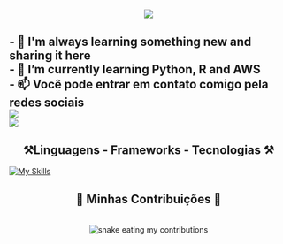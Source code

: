 <h1 align="center">
    <img src="https://readme-typing-svg.herokuapp.com/?font=Righteous&size=35&center=true&vCenter=true&width=500&height=70&duration=4000&lines=Hello+World+🌍;+I'm+Thiago+Reis!;" />
</h1>

<h2>
- 👀 I'm always learning something new and sharing it here <br>
- 🌱 I’m currently learning Python, R and AWS<br>
- 📫 Você pode entrar em contato comigo pela redes sociais<br>
<div> 
  <a href="mailto:thiagoavanco27@gmail.com">
    <img src="https://img.shields.io/badge/Gmail-333333?style=for-the-badge&logo=gmail&logoColor=red" />
  </a> <br>
  <a href="mailto:https://www.linkedin.com/in/27-santhiagoreis/" target="_blank">
    <img src="https://img.shields.io/badge/LinkedIn-0077B5?style=for-the-badge&logo=linkedin&logoColor=white" target="_blank" />
  </a>
</div>
</h2>


<h2 align="center">⚒️Linguagens - Frameworks - Tecnologias ⚒️</h2>

[![My Skills](https://skillicons.dev/icons?i=python,github,r,docker,aws,mysql)](https://skillicons.dev)

<div align="center">
  <h2>🐍 Minhas Contribuições 🐍</h2>
  <br>
  <img alt="snake eating my contributions" src="https://raw.githubusercontent.com/Thiagoavanco27/Thiagoavanco27/output/github-contribution-grid-snake.svg" />
  
  <br/><br/><br/>
</div>
